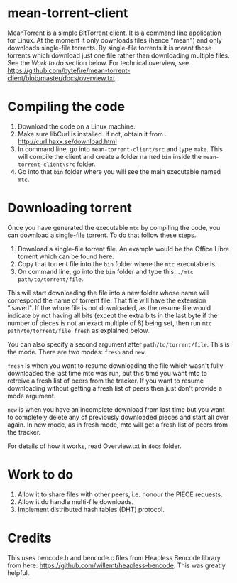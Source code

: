 mean-torrent-client
===================

MeanTorrent is a simple BitTorrent client. It is a command line application for Linux. At the moment it only downloads files (hence "mean") and only downloads single-file torrents. By single-file torrents it is meant those torrents which download just one file rather than downloading multiple files. See the *Work to do* section below. For technical overview, see https://github.com/bytefire/mean-torrent-client/blob/master/docs/overview.txt.

Compiling the code
==================

1. Download the code on a Linux machine. 
2. Make sure libCurl is installed. If not, obtain it from . http://curl.haxx.se/download.html
3. In command line, go into `mean-torrent-client/src` and type `make`. This will compile the client and create a folder named `bin` inside the `mean-torrent-client\src` folder.
4. Go into that `bin` folder where you will see the main executable named `mtc`. 

Downloading torrent
===================

Once you have generated the executable `mtc` by compiling the code, you can download a single-file torrent. To do that follow these steps.

1. Download a single-file torrent file. An example would be the Office Libre torrent which can be found here.
2. Copy that torrent file into the `bin` folder where the `mtc` executable is. 
3. On command line, go into the `bin` folder and type this: `./mtc path/to/torrent/file`. 

This will start downloading the file into a new folder whose name will correspond the name of torrent file. That file will have the extension ".saved". If the whole file is not downloaded, as the resume file would indicate by not having all bits (except the extra bits in the last byte if the number of pieces is not an exact multiple of 8) being set, then run `mtc path/to/torrent/file fresh` as explained below. 

You can also specify a second argument after `path/to/torrent/file`. This is the mode. There are two modes: `fresh` and `new`. 

`fresh` is when you want to resume downloading the file which wasn't fully downloaded the last time mtc was run, but this time you want mtc to retreive a fresh list of peers from the tracker. If you want to resume downloading without getting a fresh list of peers then just don't provide a mode argument.

`new` is when you have an incomplete download from last time but you want to completely delete any of previously downloaded pieces and start all over again. In new mode, as in fresh mode, mtc will get a fresh list of peers from the tracker.

For details of how it works, read Overview.txt in `docs` folder.

Work to do
==========

1. Allow it to share files with other peers, i.e. honour the PIECE requests.
2. Allow it do handle multi-file downloads.
3. Implement distributed hash tables (DHT) protocol.

Credits
=======

This uses bencode.h and bencode.c files from Heapless Bencode library from here: https://github.com/willemt/heapless-bencode. This was greatly helpful.
